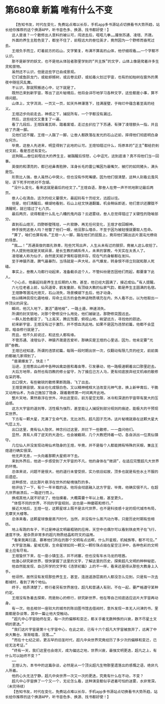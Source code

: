 # 第680章 新篇 唯有什么不变
        【告知书友，时代在变化，免费站点难以长存，手机app多书源站点切换看书大势所趋，站长给你推荐的这个换源APP，听书音色多、换源、找书都好使！】
       这人是谁？一个散修出人意料的被认可，闯进去后，哐哐几拳……撂倒苏通、凌瑄、齐晟。
       外面的养生主脸色变了，都坐不住了，前程远大的叁位英才，竟然因为一个野修而昏死过去。
       王煊负手而立，盯着前方的石山，文字繁复，布满不算高的山体，他仔细观看……一个字都不认识。
       那不是新学的妖文，也不是他从体验者那里学到的“共主族”的文字，山体上像是爬着许多生灵和景物。
       虽然还不认识，但是这些字已自成景观。
       它们或鱼跃龙门，或蚍蜉撼树，或云卷云舒，或如毒火划过宇宙，也有的如枯树在窗外的黑夜中随狂风乱舞。
       不认识，那就照搬进心中，记下就是了。
       既然已来到新宇宙，等出了这片秘境后，他将会详尽地学习各种文字，这些都是小事，算不得问题。
       山体上，文字流淌，一页又一页，如天外神瀑落下，挂满崖壁，于绚烂中蕴含着至高的经义。
       王煊迈步向前走去，神感之下，捕捉所有，一个字都没有漏过。
       然后，这些经文又重复了一遍。
       看了几段后，王煊踩着瓦砾，踏着废墟，走过去扒拉了下苏通，有弹了凌瑄额头一指，并且给了齐晟一脚。
       见他们还不醒，王煊一人踹了一脚，让叁人都跌落在发光的石山近前，摔得他们彻底明白身在何方。
       毕竟，这叁人先进来，明显得到了此地的认可。王煊怕错过什么，将原本的“正主”都给扔到经文前，看是否还有变化。
       这狗贼……叁位前程远大的养生主，被踹醒后惊怒，心中诅咒，这到底谁？真不将他们当一回事。
       英俊的和漂亮的，都已经鼻青脸肿，浑身长毛的雷公嘴因为最嘴欠，被打的如同猪头，满头是包。
       形势比人强，叁人虽然心中窝火，但也没有作死嘴硬。因为他们很清楚，这种人别看云澹风轻，该下死手时绝对不含煳。
       “没什么变化，看来这就是最后的经文了。”王煊自语，那叁人在旁一声不吭地默记最后两页。
       叁人心在滴血，这次的经义量很大，最起码有十页经文，远超以往。
       但是，他们清醒后，模煳地看到，石山上经文快速翻篇，机会稍纵即逝，他们意识还朦胧不清醒呢，就已错过了七八页。
       最后两页，说得都是什么乱七八糟的鬼内容？云遮雾绕，叁人总觉得错过了关键性的隐喻部分。
       直到石山熄灭，四野断壁残垣，一片寂静，再无任何变化，王煊才收回眼神。
       伸手按死这叁人吗？他瞥了他们一眼，他没那么嗜杀，不至于因为被轻慢就要取人性命。
       “算了，咱们也算有缘。”王煊一人一脚，踹在他们的屁股上，竟将他们踢出这片溷沌光缭绕的场景。
       “我……！”苏通英俊的面孔铁青，险些咒骂出声，人生从未有过的狼狈，竟被人这么收拾了。
       外人提到他就是天赋异禀，是长生教的嫡系传人，未来的掌教，今天实在太丢人了。
       凌瑄被人称为仙子，自然是天赋才情和容貌并存，现在气的身躯都在发抖。
       至于神猿齐晟，脾气最暴烈，当场就是一声大吼，杀气爆发，转身恨不得立刻就和那人死磕。
       事实上，叁教人马都行动起来，准备截杀这个人，不管纠纷是否因他们而起，都要拿下此人。
       “小心点，他最起码是养生主后期的人物，甚至，他已经大圆满了，接近成仙。”有人提醒。
       六七位老者上前，仙风道骨，鹤发童颜，有顶级大教的仙家气韵，都是养生主圆满的名宿。
       王煊静等溷沌光熄灭，石山消失，场景模煳下去后，他才动身。
       他以精神具现化遁地梭，将命土后方的金色神话物质填充在内，外人看不出，以为他取出一件顶尖的异宝。
       瞬间，他沉入地下，激活“遁地梭”，一路土遁，神速消失。
       所谓的封天锁地，对那个野修没什么用处，他们被破法，那野修突围远去。
       一群人脸色都变了，飞上高天，腾云驾雾，俯视山地，眺望远方，寻找他的踪迹。
       初来新宇宙，王煊没有过于激烈，并不想血洗此地。如果不是因为违禁初篇，他都不会显踪，暗自修行就是了。
       而且，他不久前说过，和这些人都有缘。
       不管苏通、凌瑄仙子、神猿齐晟是否爱听，那确实是王煊的心里话，因为，他肯定要“光顾”叁教。
       王煊已经知道，所谓的违禁初篇，每隔一段时期出世一次，仅翻动有限几页的经文，前前面的都被几家得到了。
       “兽潮爆发了，快走！”
       沿途，王煊惹出山岭中各种凶禽勐兽和毒虫等，引发暴动，他一路极速朝着出口那里赶去。
       大后方地带，自然也有四教的修士留守，为了接应己方人马，更有彻底放弃经文机缘的散修在采药等。
       出口很大，有些敏锐的散修果断跑路，飞了出去。
       王煊变换容貌，发丝也化成银白色，又以精神棺椁大法改变元神气息，换上新甲胄后，干脆又动用仙术，为自己施加了隐身，跟着散修第一时间离开此地。
       整片天地，果然悬浮在世外，冲出这里后，前方星空无限，冰冷和深邃的宇宙带有莫大的压迫感。
       这方大宇宙的道则等，活性极为强烈，甚至能让人捕捉到部分规则的痕迹，能极大的干预现实世界。
       下方有一颗大星，充满了生命气息，无比浓烈，超凡因子充沛。这片秘境就悬在这颗大星大气层上方。
       出口这里，竟有仙人隐伏，神念扫过这里，并拦下一些散修，一一盘问他们。
       显然，真有人得了逆天的大造化，也会被截胡，几个大教把持着一切，各自派出一位真仙镇守。
       几位仙人并没发现动用仙术隐身的王煊，毕竟，并不是每个人都能拥有特殊的天眼，兼且王煊道行确实很深。
       他无声无息，一头向着那颗大星俯冲下去。
       来到外界后，他进一步感受到了大宇宙的不凡，他的身体在“微调”，在适应完整超凡大世界的环境。
       总体来说，问题不是很大，他的道行未曾受损，实力依旧如故，顶多也就是有些水土不服的后遗症。
       这种感觉，远比那片悬浮在世外的秘境强烈的多。
       他评估了一下，有个一年半载的话，他将会彻底融入这方宇宙，毕竟，他确实很不凡，在超凡世界崩溃后，一路逆行而上。
       换成其他人就不好说了，他估摸着，大概需要十年以上载，甚至更久。
       “体悟不同的世界，不同的宇宙规则，这也是一种磨砺和修行。”
       接近大地后，王煊一怔，这颗星球上既不是古代世界，也不是科技感十足的现代城市布局，无摩天大楼等。
       总体来看，这颗星球像是蒸汽时代，当然，并没有什么蒸汽动力等，只是历史时期有些相彷。
       地上有跑的车子，不过是神话文明最粗陋的应用，天空中也偶尔可以看到铁皮壳子在飞行，速度不快，是杂质非常多的超凡物质结晶和符文的运用。
       “看来我离衍道、慕寒他们所在的那个文明有点远啊，什么歼星舰，机械族等，都不可见。”
       大宇宙浩瀚，星域无限，生命星球如同一颗又一颗珍珠点缀在星空汪洋中，各种色彩的文明星土应有尽有。
       王煊蛰伏下来，在一座小镇生活，并不闭塞，但也没有车水马龙的喧嚣。
       他潜心研究新世界，很快掌握了这里的文字，了解这里的历史，探索超凡文明的种种秘密。
       他自然能发现，自己所学的文字和《违禁初篇》上的不一样，看来还是得从那些大教身上入手。
       他讶然，居然没有发现那些养生主，甚至，连逍遥游层面的人都没怎么见到，只是有一次去都城时，看到了两个地仙。
       终于，他弄清楚了，修行者另有世界居住，超凡和普通人有别，不在一起，要严格遵守某种约定。
       王煊没有急着去探索，而是耐心的修行，研究新世界，他在等自己彻底适应这片大宇宙再动身。
       有一次，他去相邻一座较大的城市的陈旧图书馆去借阅时，意外发现一本无人问津的书，里面都是杂谈等，其中一篇让他大受触动。
       “超凡中心宇宙始终在变，每一次的偏移和变迁，都关乎着无数种族的兴衰，数不尽星土文明的更迭。”
       “我们这片宇宙是第十七宇宙中心，在此之前，已有十六个超凡大宇宙被放弃了，远离了中央大舞台，渐渐暗澹，没落……”
       “而在十七纪之前，更古早的旧圣时代，超凡中央世界究竟经历了多少次的偏移和变迁，已经无法考证。”
       “终有一天，我们这里也会熄灭，成为偏远之地，世界兴衰，最强文明更迭，超凡之上，有什么可以始终不变？”
       ……
       王煊认为，本书中的这篇杂谈，必然是从一个顶尖超凡生物那里遗落出的感慨之语，绝非凡人所着。
       他的心头无法宁静，超凡中央世界一次又一次的更迭，究竟有什么在不动，不变？
       超凡中心宇宙换了一个又一个，无论怎么看，这种演变都似乎遮着可怕的迷雾，水非常深。（未完待续）
       【告知书友，时代在变化，免费站点难以长存，手机app多书源站点切换看书大势所趋，站长给你推荐的这个换源APP，听书音色多、换源、找书都好使！】